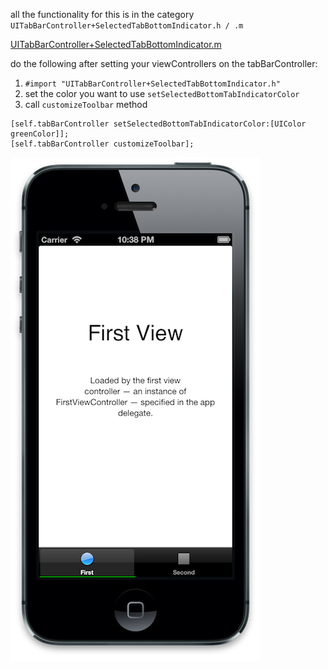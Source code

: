 
all the functionality for this is in the category ```UITabBarController+SelectedTabBottomIndicator.h / .m```

[UITabBarController+SelectedTabBottomIndicator.m](/TabTest/UITabBarController+SelectedTabBottomIndicator.m "UITabBarController+SelectedTabBottomIndicator.m")


do the following after setting your viewControllers on the tabBarController:

1. ```#import "UITabBarController+SelectedTabBottomIndicator.h"```
2. set the color you want to use ```setSelectedBottomTabIndicatorColor```
2. call ```customizeToolbar``` method


```
[self.tabBarController setSelectedBottomTabIndicatorColor:[UIColor greenColor]];
[self.tabBarController customizeToolbar];
```

![Screenshot](/screenshots/greenBottomIndicator.png "Example")